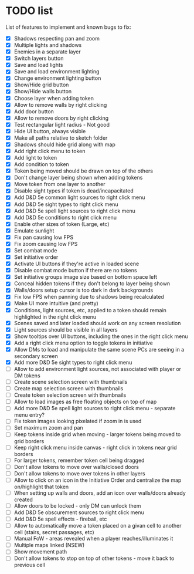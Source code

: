 # TODO list

List of features to implement and known bugs to fix:

- [X] Shadows respecting pan and zoom
- [X] Multiple lights and shadows
- [X] Enemies in a separate layer
- [X] Switch layers button
- [X] Save and load lights
- [X] Save and load environment lighting
- [X] Change environment lighting button
- [X] Show/Hide grid button
- [X] Show/Hide walls button
- [X] Choose layer when adding token
- [X] Allow to remove walls by right clicking
- [X] Add door button
- [X] Allow to remove doors by right clicking
- [X] Test rectangular light radius - Not good
- [X] Hide UI button, always visible
- [X] Make all paths relative to sketch folder
- [X] Shadows should hide grid along with map
- [X] Add right click menu to token
- [X] Add light to token
- [X] Add condition to token
- [X] Token being moved should be drawn on top of the others
- [X] Don't change layer being shown when adding tokens
- [X] Move token from one layer to another
- [X] Disable sight types if token is dead/incapacitated
- [X] Add D&D 5e common light sources to right click menu
- [X] Add D&D 5e sight types to right click menu
- [X] Add D&D 5e spell light sources to right click menu
- [X] Add D&D 5e conditions to right click menu
- [X] Enable other sizes of token (Large, etc)
- [X] Emulate sunlight
- [X] Fix pan causing low FPS
- [X] Fix zoom causing low FPS
- [X] Set combat mode
- [X] Set initiative order
- [X] Activate UI buttons if they're active in loaded scene
- [X] Disable combat mode button if there are no tokens
- [X] Set initiative groups image size based on bottom space left
- [X] Conceal hidden tokens if they don't belong to layer being shown
- [X] Walls/doors setup cursor is too dark in dark backgrounds
- [X] Fix low FPS when panning due to shadows being recalculated
- [X] Make UI more intuitive (and pretty)
- [X] Conditions, light sources, etc, applied to a token should remain highlighted in the right click menu
- [X] Scenes saved and later loaded should work on any screen resolution
- [X] Light sources should be visible in all layers
- [X] Show tooltips over UI buttons, including the ones in the right click menu
- [X] Add a right click menu option to toggle tokens in initiative
- [X] Allow DMs to load and manipulate the same scene PCs are seeing in a secondary screen
- [X] Add more D&D 5e sight types to right click menu
- [ ] Allow to add environment light sources, not associated with player or DM tokens
- [ ] Create scene selection screen with thumbnails
- [ ] Create map selection screen with thumbnails
- [ ] Create token selection screen with thumbnails
- [ ] Allow to load images as free floating objects on top of map
- [ ] Add more D&D 5e spell light sources to right click menu - separate menu entry?
- [ ] Fix token images looking pixelated if zoom in is used
- [ ] Set maximum zoom and pan
- [ ] Keep tokens inside grid when moving - larger tokens being moved to grid borders
- [ ] Keep right click menu inside canvas - right click in tokens near grid borders
- [ ] For larger tokens, remember token cell being dragged
- [ ] Don't allow tokens to move over walls/closed doors
- [ ] Don't allow tokens to move over tokens in other layers
- [ ] Allow to click on an icon in the Initiative Order and centralize the map on/highlight that token
- [ ] When setting up walls and doors, add an icon over walls/doors already created
- [ ] Allow doors to be locked - only DM can unlock them
- [ ] Add D&D 5e obscurement sources to right click menu
- [ ] Add D&D 5e spell effects - fireball, etc
- [ ] Allow to automatically move a token placed on a givan cell to another cell (stairs, secret passages, etc)
- [ ] Manual FoW - areas revealed when a player reaches/illuminates it
- [ ] Multiple maps linked (NSEW)
- [ ] Show movement path
- [ ] Don't allow tokens to stop on top of other tokens - move it back to previous cell